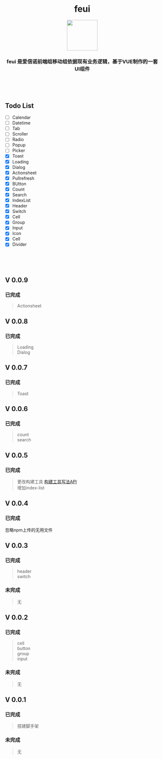 <div align="center" >  
<h1> feui </h1>
<img src='https://git.oschina.net/zoeblow/feui/raw/master/static/feui.png' width='100px;' /> 
<h3> feui 是爱信诺前端组移动组依据现有业务逻辑，基于VUE制作的一套UI组件</h3>
</div>   
<br/><br/><br/>


## Todo List

- [ ] Calendar
- [ ] Datetime
- [ ] Tab
- [ ] Scroller
- [ ] Radio
- [ ] Popup
- [ ] Picker
- [x] Toast
- [x] Loading
- [x] Dialog
- [x] Actionsheet
- [x] Pullrefresh
- [x] BUtton
- [x] Count
- [x] Search
- [x] IndexList
- [x] Header
- [x] Switch
- [x] Cell
- [x] Group
- [x] Input
- [x] Icon
- [x] Cell
- [x] Divider

<br/><br/><br/>
## V 0.0.9
### 已完成
> Actionsheet<br/>

## V 0.0.8
### 已完成
> Loading<br/>
  Dialog<br/>

## V 0.0.7
### 已完成
> Toast<br/>

## V 0.0.6
### 已完成
> count<br/>
  search<br/>

## V 0.0.5
### 已完成
> 更改构建工具 [构建工具写法API](./doc/feui.md) <br/>
  增加index-list

## V 0.0.4
### 已完成
  忽略npm上传的无用文件

## V 0.0.3 
### 已完成
> header <br/>
  switch <br/>

### 未完成
>  无

## V 0.0.2 
### 已完成
> cell <br/> 
  button <br/> 
  group <br/>
  input <br/>

### 未完成
> 无

## V 0.0.1 
### 已完成
> 搭建脚手架 <br/> 

### 未完成
>  无
